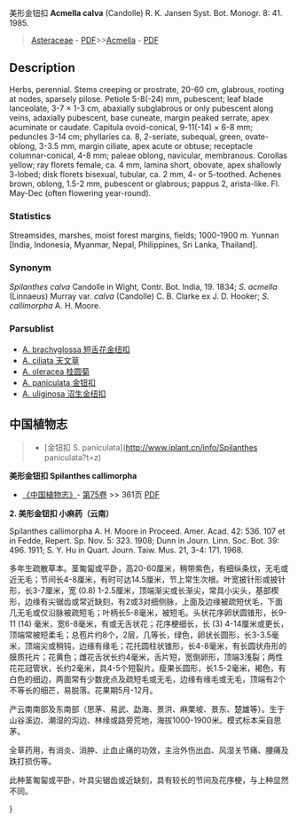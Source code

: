 美形金钮扣 **Acmella calva** (Candolle) R. K. Jansen Syst. Bot. Monogr. 8: 41. 1985.

> [Asteraceae](http://www.iplant.cn/info/Asteraceae?t=foc) - [PDF](http://www.iplant.cn/foc/pdf/Asteraceae.pdf)>>[Acmella](Acmella-金纽扣属.md) - [PDF](http://www.iplant.cn/foc/pdf/Acmella.pdf)

## Description

Herbs, perennial. Stems creeping or prostrate, 20-60 cm, glabrous, rooting at nodes, sparsely pilose. Petiole 5-8(-24) mm, pubescent; leaf blade lanceolate, 3-7 × 1-3 cm, abaxially subglabrous or only pubescent along veins, adaxially pubescent, base cuneate, margin peaked serrate, apex acuminate or caudate. Capitula ovoid-conical, 9-11(-14) × 6-8 mm; peduncles 3-14 cm; phyllaries ca. 8, 2-seriate, subequal, green, ovate-oblong, 3-3.5 mm, margin ciliate, apex acute or obtuse; receptacle columnar-conical, 4-8 mm; paleae oblong, navicular, membranous. Corollas yellow; ray florets female, ca. 4 mm, lamina short, obovate, apex shallowly 3-lobed; disk florets bisexual, tubular, ca. 2 mm, 4- or 5-toothed. Achenes brown, oblong, 1.5-2 mm, pubescent or glabrous; pappus 2, arista-like. Fl. May-Dec (often flowering year-round).

### Statistics
Streamsides, marshes, moist forest margins, fields; 1000-1900 m. Yunnan [India, Indonesia, Myanmar, Nepal, Philippines, Sri Lanka, Thailand].

### Synonym
*Spilanthes calva* Candolle in Wight, Contr. Bot. India, 19. 1834; *S. acmella* (Linnaeus) Murray var. *calva* (Candolle) C. B. Clarke ex J. D. Hooker; *S. callimorpha* A. H. Moore.

### Parsublist

* [A.  brachyglossa  短舌花金纽扣](Acmella-brachyglossa-短舌花金纽扣.md)
* [A.  ciliata  天文草](Acmella-ciliata-天文草.md)
* [A.  oleracea  桂圆菊](Acmella-oleracea-桂圆菊.md)
* [A.  paniculata  金钮扣](Acmella-paniculata-金钮扣.md)
* [A.  uliginosa  沼生金纽扣](Acmella-uliginosa-沼生金纽扣.md)

## 中国植物志

> * [金钮扣  S.  paniculata](http://www.iplant.cn/info/Spilanthes paniculata?t=z)

**美形金钮扣 Spilanthes callimorpha**

* [《中国植物志》](http://www.iplant.cn/frps)- [第75卷](http://www.iplant.cn/frps/vol/75) >> 361页 [PDF](http://www.iplant.cn/frps/pdf/75/361.PDF)

**2. 美形金钮扣 小麻药（云南）**

Spilanthes callimorpha A. H. Moore in Proceed. Amer. Acad. 42: 536. 107 et in Fedde, Repert. Sp. Nov. 5: 323. 1908; Dunn in Journ. Linn. Soc. Bot. 39: 496. 1911; S. Y. Hu in Quart. Journ. Taiw. Mus. 21, 3-4: 171. 1968.

多年生疏散草本。茎匍匐或平卧，高20-60厘米，稍带紫色，有细纵条纹，无毛或近无毛；节间长4-8厘米，有时可达14.5厘米，节上常生次根。叶宽披针形或披针形，长3-7厘米，宽 (0.8) 1-2.5厘米，顶端渐尖或长渐尖，常具小尖头，基部楔形，边缘有尖锯齿或常近缺刻，有2或3对细侧脉，上面及边缘被疏短伏毛，下面几无毛或仅沿脉被疏短毛；叶柄长5-8毫米，被短毛。头状花序卵状圆锥形，长9-11 (14) 毫米，宽6-8毫米，有或无舌状花；花序梗细长，长 (3) 4-14厘米或更长，顶端常被短柔毛；总苞片约8个，2层，几等长，绿色，卵状长圆形，长3-3.5毫米，顶端尖或稍钝，边缘有缘毛；花托圆柱状锥形，长4-8毫米，有长圆状舟形的膜质托片；花黄色；雌花舌状长约4毫米，舌片短，宽倒卵形，顶端3浅裂；两性花花冠管状，长约2毫米，具4-5个短裂片。瘦果长圆形，长1.5-2毫米，褐色，有白色的细边，两面常有少数疣点及疏短毛或无毛，边缘有缘毛或无毛，顶端有2个不等长的细芒，易脱落。花果期5月-12月。

产云南南部及东南部（思茅、易武、勐海、景洪、麻栗坡、景东、楚雄等）。生于山谷溪边、潮湿的沟边、林缘或路旁荒地，海拔1000-1900米。模式标本采自思茅。

全草药用，有消炎、消肿、止血止痛的功效，主治外伤出血、风湿关节痛、腰痛及跌打损伤等。

此种茎匍匐或平卧，叶具尖锯齿或近缺刻，具有较长的节间及花序梗，与上种显然不同。

}